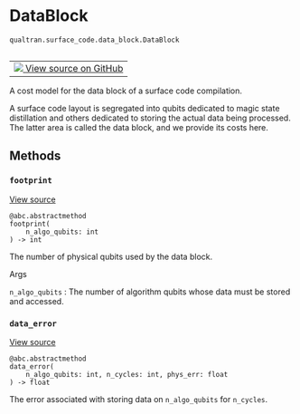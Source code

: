 # DataBlock
`qualtran.surface_code.data_block.DataBlock`


<table class="tfo-notebook-buttons tfo-api nocontent" align="left">
<td>
  <a target="_blank" href="https://github.com/quantumlib/Qualtran/blob/main/qualtran/surface_code/data_block.py#L23-L42">
    <img src="https://www.tensorflow.org/images/GitHub-Mark-32px.png" />
    View source on GitHub
  </a>
</td>
</table>



A cost model for the data block of a surface code compilation.

<!-- Placeholder for "Used in" -->

A surface code layout is segregated into qubits dedicated to magic state distillation
and others dedicated to storing the actual data being processed. The latter area is
called the data block, and we provide its costs here.

## Methods

<h3 id="footprint"><code>footprint</code></h3>

<a target="_blank" class="external" href="https://github.com/quantumlib/Qualtran/blob/main/qualtran/surface_code/data_block.py#L31-L38">View source</a>

<pre class="devsite-click-to-copy prettyprint lang-py tfo-signature-link">
<code>@abc.abstractmethod</code>
<code>footprint(
    n_algo_qubits: int
) -> int
</code></pre>

The number of physical qubits used by the data block.


Args

`n_algo_qubits`
: The number of algorithm qubits whose data must be stored and
  accessed.




<h3 id="data_error"><code>data_error</code></h3>

<a target="_blank" class="external" href="https://github.com/quantumlib/Qualtran/blob/main/qualtran/surface_code/data_block.py#L40-L42">View source</a>

<pre class="devsite-click-to-copy prettyprint lang-py tfo-signature-link">
<code>@abc.abstractmethod</code>
<code>data_error(
    n_algo_qubits: int, n_cycles: int, phys_err: float
) -> float
</code></pre>

The error associated with storing data on `n_algo_qubits` for `n_cycles`.




